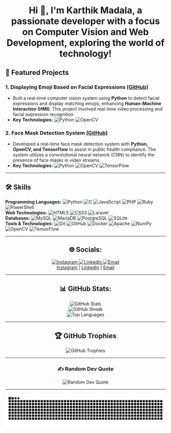 <h1 align="center">Hi 👋, I'm Karthik Madala, a passionate developer with a focus on Computer Vision and Web Development, exploring the world of technology!</h1>

<div align="center">
  </div>

## 🚀 Featured Projects

### 1. **Displaying Emoji Based on Facial Expressions** <a href="YOUR_PROJECT_REPO_LINK_1" target="_blank">(GitHub)</a>
- Built a real-time computer vision system using **Python** to detect facial expressions and display matching emojis, enhancing **Human-Machine Interaction (HMI)**. This project involved real-time video processing and facial expression recognition.
- **Key Technologies:** <img src="https://img.shields.io/badge/Python-3776AB?style=for-the-badge&logo=python&logoColor=white" alt="Python"> <img src="https://img.shields.io/badge/OpenCV-27338E?style=for-the-badge&logo=opencv&logoColor=white" alt="OpenCV">

### 2. **Face Mask Detection System** <a href="YOUR_PROJECT_REPO_LINK_2" target="_blank">(GitHub)</a>
- Developed a real-time face mask detection system with **Python, OpenCV, and TensorFlow** to assist in public health compliance. The system utilizes a convolutional neural network (CNN) to identify the presence of face masks in video streams.
- **Key Technologies:** <img src="https://img.shields.io/badge/Python-3776AB?style=for-the-badge&logo=python&logoColor=white" alt="Python"> <img src="https://img.shields.io/badge/OpenCV-27338E?style=for-the-badge&logo=opencv&logoColor=white" alt="OpenCV"> <img src="https://img.shields.io/badge/TensorFlow-FF6F00?style=for-the-badge&logo=tensorflow&logoColor=white" alt="TensorFlow">

<hr>

## 🛠️ Skills
<p align="left">
  <strong>Programming Languages:</strong>
  <img src="https://img.shields.io/badge/Python-3776AB?style=for-the-badge&logo=python&logoColor=white" alt="Python">
  <img src="https://img.shields.io/badge/C-00599C?style=for-the-badge&logo=c&logoColor=white" alt="C">
  <img src="https://img.shields.io/badge/JavaScript-F7DF1E?style=for-the-badge&logo=javascript&logoColor=black" alt="JavaScript">
  <img src="https://img.shields.io/badge/PHP-777BB4?style=for-the-badge&logo=php&logoColor=white" alt="PHP">
  <img src="https://img.shields.io/badge/Ruby-CC342D?style=for-the-badge&logo=ruby&logoColor=white" alt="Ruby">
  <img src="https://img.shields.io/badge/PowerShell-5391FE?style=for-the-badge&logo=powershell&logoColor=white" alt="PowerShell">
  <br>
  <strong>Web Technologies:</strong>
  <img src="https://img.shields.io/badge/HTML5-E34F26?style=for-the-badge&logo=html5&logoColor=white" alt="HTML5">
  <img src="https://img.shields.io/badge/CSS3-1572B6?style=for-the-badge&logo=css3&logoColor=white" alt="CSS3">
  <img src="https://img.shields.io/badge/Laravel-FF2D20?style=for-the-badge&logo=laravel&logoColor=white" alt="Laravel">
  <br>
  <strong>Databases:</strong>
  <img src="https://img.shields.io/badge/MySQL-4479A1?style=for-the-badge&logo=mysql&logoColor=white" alt="MySQL">
  <img src="https://img.shields.io/badge/MariaDB-003545?style=for-the-badge&logo=mariadb&logoColor=white" alt="MariaDB">
  <img src="https://img.shields.io/badge/PostgreSQL-316192?style=for-the-badge&logo=postgresql&logoColor=white" alt="PostgreSQL">
  <img src="https://img.shields.io/badge/SQLite-07405E?style=for-the-badge&logo=sqlite&logoColor=white" alt="SQLite">
  <br>
  <strong>Tools & Technologies:</strong>
  <img src="https://img.shields.io/badge/Git-F05033?style=for-the-badge&logo=git&logoColor=white" alt="Git">
  <img src="https://img.shields.io/badge/GitHub-181717?style=for-the-badge&logo=github&logoColor=white" alt="GitHub">
  <img src="https://img.shields.io/badge/Docker-2496ED?style=for-the-badge&logo=docker&logoColor=white" alt="Docker">
  <img src="https://img.shields.io/badge/Apache-D22128?style=for-the-badge&logo=apache&logoColor=white" alt="Apache">
  <img src="https://img.shields.io/badge/NumPy-013243?style=for-the-badge&logo=numpy&logoColor=white" alt="NumPy">
  <img src="https://img.shields.io/badge/OpenCV-27338E?style=for-the-badge&logo=opencv&logoColor=white" alt="OpenCV">
  <img src="https://img.shields.io/badge/TensorFlow-FF6F00?style=for-the-badge&logo=tensorflow&logoColor=white" alt="TensorFlow">
</p>
<hr>


<div align="center">
  <h2>🌐 Socials:</h2>
  <p>
    <a href="https://instagram.com/https://www.instagram.com/karthik_madala/" target="_blank">
      <img src="https://img.shields.io/badge/Instagram-%23E4405F.svg?style=for-the-badge&logo=Instagram&logoColor=white" alt="Instagram">
    </a>
    <a href="https://linkedin.com/in/https://www.linkedin.com/in/karthik-m-15850a230/" target="_blank">
      <img src="https://img.shields.io/badge/LinkedIn-%230077B5.svg?style=for-the-badge&logo=linkedin&logoColor=white" alt="LinkedIn">
    </a>
    <a href="mailto:karthikmadala12@gmail.com" target="_blank">
      <img src="https://img.shields.io/badge/Email-D14836?style=for-the-badge&logo=gmail&logoColor=white" alt="Email">
    </a>
    <br>
    <a href="https://instagram.com/https://www.instagram.com/karthik_madala/" target="_blank">Instagram</a> | <a href="https://linkedin.com/in/https://www.linkedin.com/in/karthik-m-15850a230/" target="_blank">LinkedIn</a> | <a href="mailto:karthikmadala12@gmail.com" target="_blank">Email</a>
  </p>
  <hr>

  <h2>📊 GitHub Stats:</h2>
  <p align="center">
    <img src="https://github-readme-stats.vercel.app/api?username=karthikmadala&theme=transparent&hide_border=true&include_all_commits=true&count_private=false" alt="GitHub Stats">
    <br/>
    <img src="https://nirzak-streak-stats.vercel.app/?user=karthikmadala&theme=transparent&hide_border=true" alt="GitHub Streak">
    <br/>
    <img src="https://github-readme-stats.vercel.app/api/top-langs/?username=karthikmadala&theme=transparent&hide_border=true&include_all_commits=true&count_private=false&layout=compact" alt="Top Languages">
  </p>
  <hr>

  <h2>🏆 GitHub Trophies</h2>
  <p align="center">
    <img src="https://github-profile-trophy.vercel.app/?username=karthikmadala&theme=radical&no-frame=true&no-bg=true&margin-w=4" alt="GitHub Trophies">
  </p>
  <hr>

  <h3>✍️ Random Dev Quote</h3>
  <p align="center">
    <img src="https://quotes-github-readme.vercel.app/api?type=horizontal&theme=radical" alt="Random Dev Quote">
  </p>
  <hr>


  <p align="center">
    <img src="https://github.com/karthikmadala/karthikmadala/blob/output/github-snake-dark.svg" alt="Snake GIF">
  </p>
</div>
